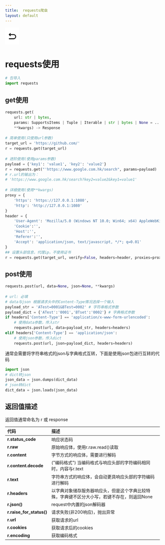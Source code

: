```yaml
---
title:  requests爬虫
layout: default
---
```

[![返回](/assets/images/back.png)](../../../../2022/07/05/Python_Index.html)

# requests使用

```python
# 包导入
import requests
```

## get使用

```python
requests.get(
    url: str | bytes,   
    params: SupportsItems | Tuple | Iterable | str | bytes | None = ..., 
    **kwargs) -> Response

# 简单使用(只使用url参数)
target_url = 'https://github.com/'
r = requests.get(target_url)

# 进阶使用(使用params参数)
payload = {'key1': 'value1', 'key2': 'value2'}
r = requests.get("'https://www.google.com.hk/search", params=payload)
# r.url的输出为：
# 'https://www.google.com.hk/search?key2=value2&key1=value1'

# 详细使用(使用**kwargs)
proxy = {
    'https': 'https://127.0.0.1:1080',
    'http': 'http://127.0.0.1:1080'
}
header = {
    'User-Agent': 'Mozilla/5.0 (Windows NT 10.0; Win64; x64) AppleWebKit/537.36 (KHTML, like Gecko) Chrome/88.0.4324.150 Safari/537.36 Edg/88.0.705.68',
    'Cookie':'',
    'Host':'',
    'Referer':'',
    'Accept': 'application/json, text/javascript, */*; q=0.01'
}
## 设置头部信息，代理ip，不使用证书
r = requests.get(target_url, verify=False, headers=header, proxies=proxy) 
```
## post使用

```python
requests.post(url, data=None, json=None, **kwargs)

# url: 必填
# data与json 根据请求头中的Content-Type情况选择一个输入
payload_str = 'ATest=0001&BTest=0002' # 字符串格式参数
payload_dict = {'ATest':'0001','BTset':'0002'} # 字典格式参数
if headers['Content-Type'] == 'application/x-www-form-urlencoded':
    # 使用data参数，传入str
    requests.post(url, data=payload_str, headers=headers)
elif headers['Content-Type'] == 'application/json':
    # 使用json参数，传入dict
    requests.post(url, json=payload_dict, headers=headers)
```
通常会需要将字符串格式的json与字典格式互转，下面是使用json包进行互转的代码
```python
import json
# dict转json
json_data = json.dumps(dict_data)
# json转dict
dict_data = json.loads(json_data)
```

## 返回值描述

返回值通常命名为 r 或 response

|代码|描述|
|:-|:-|
|**r.status_code**|响应状态码|
|**r.raw**|原始响应体，使用r.raw.read()读取|
|**r.content**|字节方式的响应体，需要进行解码|
|**r.content.decode**|("编码格式") 当编码格式与响应头部的字符编码相同时，内容与r.text|
|**r.text**|字符串方式的响应体，会自动更具响应头部的字符编码进行解码|
|**r.headers**|以字典对象储存服务器响应头，但是这个字典比较特殊，字典键不区分大小写，若键不存在，则返回None|
|**r.json()**|request中内置的json解码器|
|**r.raise_for_status()**|请求失败(非200响应)，抛出异常|
|**r.url**|获取请求的url|
|**r.cookies**|获取请求后的cookies|
|**r.encoding**|获取编码格式|